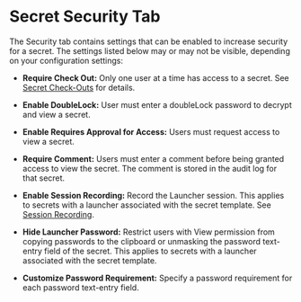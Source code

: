 [title]: # (Secret Security Tab)
[tags]: # (XXX)
[priority]: # (40)

# Secret Security Tab

The Security tab contains settings that can be enabled to increase security for a secret. The settings listed below may or may not be visible, depending on your configuration settings:

- **Require Check Out:** Only one user at a time has access to a secret. See [Secret Check-Outs](#Secret-Check-Outs) for details.

- **Enable DoubleLock:** User must enter a doubleLock password to decrypt and view a secret.

- **Enable Requires Approval for Access:** Users must request access to view a secret.

- **Require Comment:** Users must enter a comment before being granted access to view the secret. The comment is stored in the audit log for that secret.

- **Enable Session Recording:** Record the Launcher session. This applies to secrets with a launcher associated with the secret template. See [Session Recording](#session-recording).

- **Hide Launcher Password:** Restrict users with View permission from copying passwords to the clipboard or unmasking the password text-entry field of the secret. This applies to secrets with a launcher associated with the secret template.

- **Customize Password Requirement:** Specify a password requirement for each password text-entry field.
